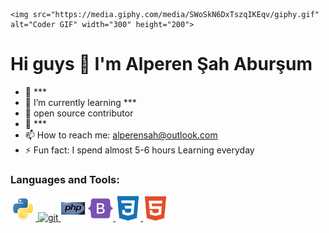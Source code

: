 <p align="center">

    <img src="https://media.giphy.com/media/SWoSkN6DxTszqIKEqv/giphy.gif" alt="Coder GIF" width="300" height="200">

</p>

# Hi guys 👋 I'm Alperen Şah Aburşum





- 🔭 ***
- 🌱 I’m currently learning ***
- 👯 open source contributor
- 💬 ***
- 📫 How to reach me: alperensah@outlook.com
- ⚡ Fun fact: I spend almost 5-6 hours Learning everyday


<h3 align="left">Languages and Tools:</h3>
<p align="left"> <a href="https://www.python.org" target="_blank"> <img
            src="https://github.com/devicons/devicon/blob/master/icons/python/python-original.svg" alt="python"
            width="40" height="40" /> </a><a href="https://git-scm.com/" target="_blank"> <img
            src="https://www.vectorlogo.zone/logos/git-scm/git-scm-icon.svg" alt="git" width="40" height="40" />
    </a> <a href="https://www.php.net" target="_blank"><img src="https://github.com/devicons/devicon/blob/master/icons/php/php-original.svg" width="40" height="40" alt="php"></a>
    <a href="https://getbootstrap.com" target="_blank"> <img
            src="https://github.com/devicons/devicon/blob/master/icons/bootstrap/bootstrap-plain.svg"
            alt="bootstrap" width="40" height="40" /> </a> <a href="https://www.w3schools.com/css/" target="_blank">
        <img src="https://github.com/devicons/devicon/blob/master/icons/css3/css3-plain.svg" alt="css3" width="40"
            height="40" /> </a>  <a href="https://www.w3.org/html/" target="_blank"> <img
            src="https://github.com/devicons/devicon/blob/master/icons/html5/html5-plain.svg" alt="html5" width="40"
            height="40" /> </a> </a> 

